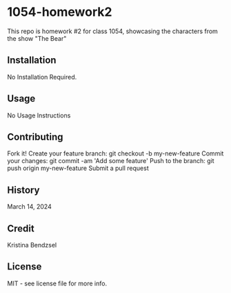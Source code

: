 # 1054-homework2
This repo is homework #2 for class 1054, showcasing the characters from the show "The Bear"

## Installation
No Installation Required.

## Usage
No Usage Instructions

## Contributing
Fork it!
Create your feature branch: git checkout -b my-new-feature
Commit your changes: git commit -am 'Add some feature'
Push to the branch: git push origin my-new-feature
Submit a pull request

## History
March 14, 2024

## Credit
Kristina Bendzsel

## License
MIT - see license file for more info.